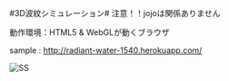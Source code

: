 #3D波紋シミュレーション#
  注意！！jojoは関係ありません  

動作環境：HTML5 & WebGLが動くブラウザ  

sample : <http://radiant-water-1540.herokuapp.com/>  

![SS](https://github.com/matuba/water/tree/master/images/SS.png)

